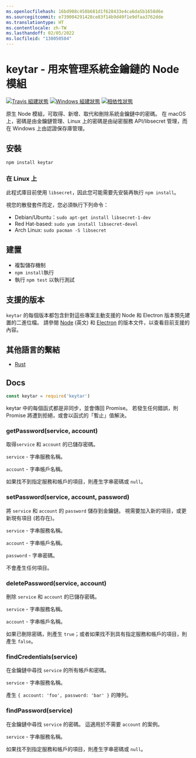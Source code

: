 ```yaml
---
ms.openlocfilehash: 16bd908c458b681d1f628433e4ca6da5b1658d6e
ms.sourcegitcommit: e739004291428ce83f14b9d49f1e9dfaa3762dde
ms.translationtype: HT
ms.contentlocale: zh-TW
ms.lasthandoff: 02/05/2022
ms.locfileid: "138050584"
---
```

# <a name="keytar---node-module-to-manage-system-keychain"></a>keytar - 用來管理系統金鑰鏈的 Node 模組

[![ Travis 組建狀態](https://travis-ci.org/atom/node-keytar.svg?branch=master)](https://travis-ci.org/atom/node-keytar)
[![Windows 組建狀態](https://ci.appveyor.com/api/projects/status/github/atom/node-keytar?svg=true)](https://ci.appveyor.com/project/Atom/node-keytar)
[![相依性狀態](https://david-dm.org/atom/node-keytar.svg)](https://david-dm.org/atom/node-keytar)

原生 Node 模組，可取得、新增、取代和刪除系統金鑰鏈中的密碼。 在 macOS 上，密碼是由金鑰鏈管理、Linux 上的密碼是由祕密服務 API/libsecret 管理，而在 Windows 上由認證保存庫管理。

## <a name="installing"></a>安裝

```sh
npm install keytar
```

### <a name="on-linux"></a>在 Linux 上

此程式庫目前使用 `libsecret`，因此您可能需要先安裝再執行 `npm install`。

視您的散發套件而定，您必須執行下列命令：

* Debian/Ubuntu：`sudo apt-get install libsecret-1-dev`
* Red Hat-based: `sudo yum install libsecret-devel`
* Arch Linux: `sudo pacman -S libsecret`

## <a name="building"></a>建置

  * 複製儲存機制
  * `npm install`執行
  * 執行 `npm test` 以執行測試

## <a name="supported-versions"></a>支援的版本

`keytar` 的每個版本都包含針對這些專案主動支援的 Node 和 Electron 版本預先建置的二進位檔。 請參閱 [Node](https://github.com/nodejs/Release) (英文) 和 [Electron](https://electronjs.org/docs/tutorial/support) 的版本文件，以查看目前支援的內容。

## <a name="bindings-from-other-languages"></a>其他語言的繫結

- [Rust](https://crates.io/crates/keytar)

## <a name="docs"></a>Docs

```javascript
const keytar = require('keytar')
```

keytar 中的每個函式都是非同步，並會傳回 Promise。 若發生任何錯誤，則 Promise 將遭到拒絕，或會以函式的「暫止」值解決。

### <a name="getpasswordservice-account"></a>getPassword(service, account)

取得`service` 和 `account` 的已儲存密碼。

`service` - 字串服務名稱。

`account` - 字串帳戶名稱。

如果找不到指定服務和帳戶的項目，則產生字串密碼或 `null`。

### <a name="setpasswordservice-account-password"></a>setPassword(service, account, password)

將 `service` 和 `account` 的 `password` 儲存到金鑰鏈。 視需要加入新的項目，或更新現有項目 (若存在)。

`service` - 字串服務名稱。

`account` - 字串帳戶名稱。

`password` - 字串密碼。

不會產生任何項目。

### <a name="deletepasswordservice-account"></a>deletePassword(service, account)

刪除 `service` 和 `account` 的已儲存密碼。

`service` - 字串服務名稱。

`account` - 字串帳戶名稱。

如果已刪除密碼，則產生 `true`；或者如果找不到具有指定服務和帳戶的項目，則產生 `false`。

### <a name="findcredentialsservice"></a>findCredentials(service)

在金鑰鏈中尋找 `service` 的所有帳戶和密碼。

`service` - 字串服務名稱。

產生 `{ account: 'foo', password: 'bar' }` 的陣列。

### <a name="findpasswordservice"></a>findPassword(service)

在金鑰鏈中尋找 `service` 的密碼。 這適用於不需要 `account` 的案例。

`service` - 字串服務名稱。

如果找不到指定服務和帳戶的項目，則產生字串密碼或 `null`。

